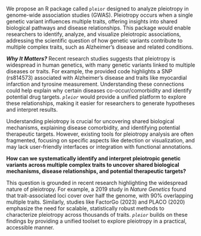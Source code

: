 We propose an R package called `pleior` designed to analyze pleiotropy in genome-wide association studies (GWAS). Pleiotropy occurs when a single genetic variant influences multiple traits, offering insights into shared biological pathways and disease relationships. This package would enable researchers to identify, analyze, and visualize pleiotropic associations, addressing the scientific question of how genetic variants contribute to multiple complex traits, such as Alzheimer’s disease and related conditions.

***Why It Matters?*** Recent research studies suggests that pleiotropy is widespread in human genetics, with many genetic variants linked to multiple diseases or traits. For example, the provided code highlights a SNP (rs814573) associated with Alzheimer’s disease and traits like myocardial infarction and tyrosine measurement. Understanding these connections could help explain why certain diseases co-occur/comorbidity and identify potential drug targets. *`pleior`* would provide a unified platform to explore these relationships, making it easier for researchers to generate hypotheses and interpret results.

Understanding pleiotropy is crucial for uncovering shared biological mechanisms, explaining disease comorbidity, and identifying potential therapeutic targets. However, existing tools for pleiotropy analysis are often fragmented, focusing on specific aspects like detection or visualization, and may lack user-friendly interfaces or integration with functional annotations.

**How can we systematically identify and interpret pleiotropic genetic variants across multiple complex traits to uncover shared biological mechanisms, disease relationships, and potential therapeutic targets?**

This question is grounded in recent research highlighting the widespread nature of pleiotropy. For example, a 2019 study in *Nature Genetics* found that trait-associated loci cover over half the genome, with 90% overlapping multiple traits. Similarly, studies like FactorGo (2023) and PLACO (2020) emphasize the need for scalable, statistically robust methods to characterize pleiotropy across thousands of traits. *`pleior`* builds on these findings by providing a unified toolset to explore pleiotropy in a practical, accessible manner.
